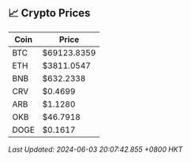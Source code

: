 ## 📈 Crypto Prices

| Coin | Price |
| ---- | ----- |
| BTC | $69123.8359 |
| ETH | $3811.0547 |
| BNB | $632.2338 |
| CRV | $0.4699 |
| ARB | $1.1280 |
| OKB | $46.7918 |
| DOGE | $0.1617 |

_Last Updated: 2024-06-03 20:07:42.855 +0800 HKT_